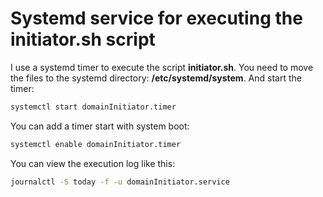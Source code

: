 # Systemd service for executing the initiator.sh script

I use a systemd timer to execute the script **initiator.sh**.
You need to move the files to the systemd directory: **/etc/systemd/system**.
And start the timer:
```sh
systemctl start domainInitiator.timer
```
You can add a timer start with system boot:
```sh
systemctl enable domainInitiator.timer
```
You can view the execution log like this:
```sh
journalctl -S today -f -u domainInitiator.service
```